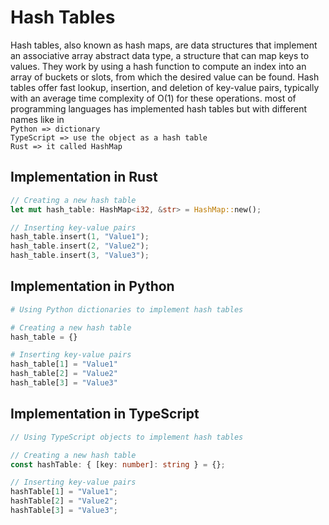 # Hash Tables

Hash tables, also known as hash maps, are data structures that implement an associative array abstract data type, a structure that can map keys to values. They work by using a hash function to compute an index into an array of buckets or slots, from which the desired value can be found. Hash tables offer fast lookup, insertion, and deletion of key-value pairs, typically with an average time complexity of O(1) for these operations.
most of programming languages has implemented hash tables but with different names like in 
   <br> ` Python => dictionary ` <br>
    ` TypeScript => use the object as a hash table `<br>
    ` Rust => it called HashMap `<br>

## Implementation in Rust
```rust
// Creating a new hash table
let mut hash_table: HashMap<i32, &str> = HashMap::new();

// Inserting key-value pairs
hash_table.insert(1, "Value1");
hash_table.insert(2, "Value2");
hash_table.insert(3, "Value3");
```
## Implementation in Python
```python
# Using Python dictionaries to implement hash tables

# Creating a new hash table
hash_table = {}

# Inserting key-value pairs
hash_table[1] = "Value1"
hash_table[2] = "Value2"
hash_table[3] = "Value3"
```
## Implementation in TypeScript
```Typescript
// Using TypeScript objects to implement hash tables

// Creating a new hash table
const hashTable: { [key: number]: string } = {};

// Inserting key-value pairs
hashTable[1] = "Value1";
hashTable[2] = "Value2";
hashTable[3] = "Value3";

```
